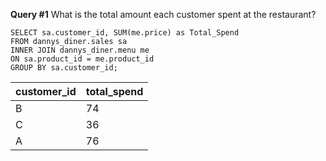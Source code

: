**Query #1** What is the total amount each customer spent at the restaurant?

    SELECT sa.customer_id, SUM(me.price) as Total_Spend
    FROM dannys_diner.sales sa
    INNER JOIN dannys_diner.menu me
    ON sa.product_id = me.product_id
    GROUP BY sa.customer_id;

| customer_id | total_spend |
| ----------- | ----------- |
| B           | 74          |
| C           | 36          |
| A           | 76          |
